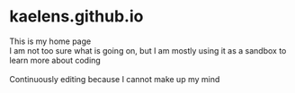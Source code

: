 # kaelens.github.io
This is my home page
<br>
I am not too sure what is going on, but I am mostly using it as a sandbox to learn more about coding
<br>
<br>
Continuously editing because I cannot make up my mind
